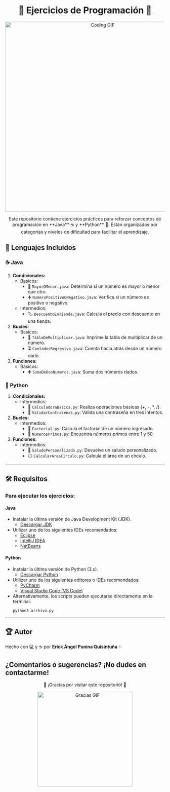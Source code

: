 # <h1 align="center">🌟 Ejercicios de Programación 🌟</h1>  

<p align="center">
  <img src="https://media.giphy.com/media/XIqCQx02E1U9W/giphy.gif" alt="Coding GIF" width="600">
</p>

<p align="center">
  Este repositorio contiene ejercicios prácticos para reforzar conceptos de programación en **Java** ☕ y **Python** 🐍.  
  Están organizados por categorías y niveles de dificultad para facilitar el aprendizaje.  
</p>


## 🚀 **Lenguajes Incluidos**

### ☕ **Java**
1. **Condicionales:**
   - Basicos:
     - 🧮 `MayorOMenor.java`: Determina si un número es mayor o menor que otro.
     - ➕ `NumeroPositivoONegativo.java`: Verifica si un número es positivo o negativo.
   - Intermedios:
     - 🏷️ `DescuentoEnTienda.java`: Calcula el precio con descuento en una tienda.
2. **Bucles:**
   - Basicos:
     - 🔄 `TablaDeMultiplicar.java`: Imprime la tabla de multiplicar de un número.
     - ⏳ `ContadorRegresivo.java`: Cuenta hacia atrás desde un número dado.
3. **Funciones:**
   - Basicos:
     - ➕ `SumaDeDosNumeros.java`: Suma dos números dados.

### 🐍 **Python**
1. **Condicionales:**
   - Intermedios:
     - 🧮 `CalculadoraBasica.py`: Realiza operaciones básicas (+, -, *, /).
     - 🔐 `ValidarContrasenas.py`: Valida una contraseña en tres intentos.
2. **Bucles:**
   - Intermedios:
     - 🌟 `Factorial.py`: Calcula el factorial de un número ingresado.
     - 🔄 `NumerosPrimos.py`: Encuentra números primos entre 1 y 50.
3. **Funciones:**
   - Intermedios:
     - 👋 `SaludoPersonalizado.py`: Devuelve un saludo personalizado.
     - ⚪ `CalcularAreaCirculo.py`: Calcula el área de un círculo.

---

## 🛠️ **Requisitos**

### Para ejecutar los ejercicios:

#### **Java**  
- Instalar la última versión de Java Development Kit (JDK).  
  - [Descargar JDK](https://www.oracle.com/java/technologies/javase-downloads.html)  
- Utilizar uno de los siguientes IDEs recomendados:  
  - [Eclipse](https://www.eclipse.org/downloads/)  
  - [IntelliJ IDEA](https://www.jetbrains.com/idea/)  
  - [NetBeans](https://netbeans.apache.org/)  

#### **Python**  
- Instalar la última versión de Python (3.x).  
  - [Descargar Python](https://www.python.org/downloads/)  
- Utilizar uno de los siguientes editores o IDEs recomendados:  
  - [PyCharm](https://www.jetbrains.com/pycharm/)  
  - [Visual Studio Code (VS Code)](https://code.visualstudio.com/)  
- Alternativamente, los scripts pueden ejecutarse directamente en la terminal:  
  ```bash
  python3 archivo.py


---

## 🏆 **Autor**

Hecho con 💻 y ☕ por **Erick Ángel Punina Quisintuña** ✨  

¿Comentarios o sugerencias? ¡No dudes en contactarme!  
---

<p align="center">🌟 ¡Gracias por visitar este repositorio! 🌟</p>
<p align="center">
  <img src="https://media.giphy.com/media/f9k1tV7HyORcngKF8v/giphy.gif" alt="Gracias GIF" width="300">
</p>
